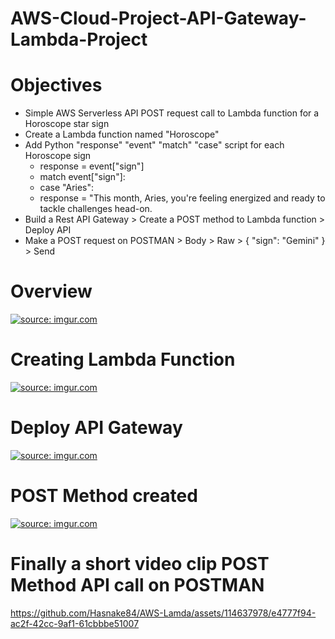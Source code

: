 

# AWS-Cloud-Project-API-Gateway-Lambda-Project

# Objectives
- Simple AWS Serverless API POST request call to Lambda function for a Horoscope star sign 
- Create a Lambda function named "Horoscope"
- Add Python "response" "event" "match" "case" script for each Horoscope sign<br>
  - response = event["sign"]<br>
  - match event["sign"]:<br>
  - case "Aries":<br>
  - response = "This month, Aries, you're feeling energized and ready to tackle challenges head-on. 
- Build a Rest API Gateway > Create a POST method to Lambda function > Deploy API 
- Make a POST request on POSTMAN > Body > Raw > {
    "sign": "Gemini"
} > Send
# Overview
 <a href="https://imgur.com/vqEsDJY"><img src="https://i.imgur.com//vqEsDJY.png" title="source: imgur.com" /></a>

# Creating Lambda Function
 <a href="https://imgur.com/DxSaUuz"><img src="https://i.imgur.com//DxSaUuz.png" title="source: imgur.com" /></a>

# Deploy API Gateway
 <a href="https://imgur.com/sxTVOo0"><img src="https://i.imgur.com//sxTVOo0.png" title="source: imgur.com" /></a>
 
# POST Method created
 <a href="https://imgur.com/JL8JhFU"><img src="https://i.imgur.com//JL8JhFU.png" title="source: imgur.com" /></a>

# Finally a short video clip POST Method API call on POSTMAN
 
  https://github.com/Hasnake84/AWS-Lamda/assets/114637978/e4777f94-ac2f-42cc-9af1-61cbbbe51007

